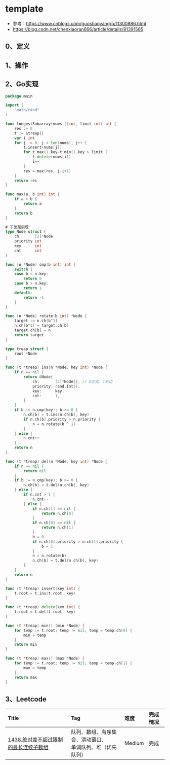 # template

- 参考：https://www.cnblogs.com/guoshaoyang/p/11300886.html
- https://blog.csdn.net/chenxiaoran666/article/details/81391565

## 0、定义

## 1、操作

## 2、Go实现

```go
package main

import (
	"math/rand"
)

func longestSubarray(nums []int, limit int) int {
	res := 0
	t := &treap{}
	var i int
	for j := 0; j < len(nums); j++ {
		t.insert(nums[j])
		for t.max().key-t.min().key > limit {
			t.delete(nums[i])
			i++
		}
		res = max(res, j-i+1)
	}
	return res
}

func max(a, b int) int {
	if a > b {
		return a
	}
	return b
}

# 下面是实现
type Node struct {
	ch       [2]*Node
	priority int
	key      int
	cnt      int
}

func (n *Node) cmp(b int) int {
	switch {
	case b < n.key:
		return 0
	case b > n.key:
		return 1
	default:
		return -1
	}
}

func (n *Node) rotate(b int) *Node {
	target := n.ch[b^1]
	n.ch[b^1] = target.ch[b]
	target.ch[b] = n
	return target
}

type treap struct {
	root *Node
}

func (t *treap) ins(n *Node, key int) *Node {
	if n == nil {
		return &Node{
			ch:       [2]*Node{}, // 0左边，1右边
			priority: rand.Int(),
			key:      key,
			cnt:      1,
		}
	}
	if b := n.cmp(key); b >= 0 {
		n.ch[b] = t.ins(n.ch[b], key)
		if n.ch[b].priority > n.priority {
			n = n.rotate(b ^ 1)
		}
	} else {
		n.cnt++
	}
	return n
}

func (t *treap) del(n *Node, key int) *Node {
	if n == nil {
		return nil
	}
	if b := n.cmp(key); b >= 0 {
		n.ch[b] = t.del(n.ch[b], key)
	} else {
		if n.cnt > 1 {
			n.cnt--
		} else {
			if n.ch[1] == nil {
				return n.ch[0]
			}
			if n.ch[0] == nil {
				return n.ch[1]
			}
			b = 0
			if n.ch[0].priority > n.ch[1].priority {
				b = 1
			}
			n = n.rotate(b)
			n.ch[b] = t.del(n.ch[b], key)
		}
	}
	return n
}

func (t *treap) insert(key int) {
	t.root = t.ins(t.root, key)
}

func (t *treap) delete(key int) {
	t.root = t.del(t.root, key)
}

func (t *treap) min() (min *Node) {
	for temp := t.root; temp != nil; temp = temp.ch[0] {
		min = temp
	}
	return min
}

func (t *treap) max() (max *Node) {
	for temp := t.root; temp != nil; temp = temp.ch[1] {
		max = temp
	}
	return max
}
```

## 3、Leetcode

| Title                                                                                                                                 | Tag                                | 难度     | 完成情况 |
| :---------------------------------------------------------------------------------------------------------------------------------------| :------------------------------------| :--------| :------|
| [1438.绝对差不超过限制的最长连续子数组](https://leetcode.cn/problems/longest-continuous-subarray-with-absolute-diff-less-than-or-equal-to-limit/) | 队列、数组、有序集合、滑动窗口、<br />单调队列、堆（优先队列） | Medium | 完成   |